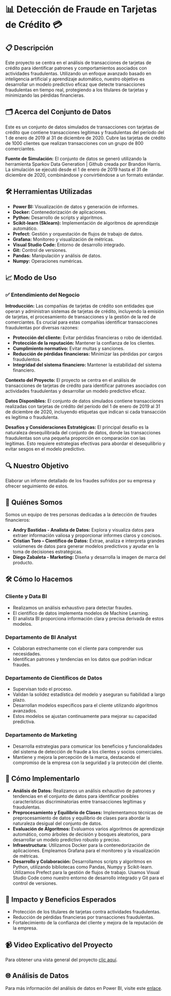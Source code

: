 # 📊 Detección de Fraude en Tarjetas de Crédito 💳

## 📋 Descripción

Este proyecto se centra en el análisis de transacciones de tarjetas de crédito para identificar patrones y comportamientos asociados con actividades fraudulentas. Utilizando un enfoque avanzado basado en inteligencia artificial y aprendizaje automático, nuestro objetivo es desarrollar un modelo predictivo eficaz que detecte transacciones fraudulentas en tiempo real, protegiendo a los titulares de tarjetas y minimizando las pérdidas financieras.

## 🗂️ Acerca del Conjunto de Datos

Este es un conjunto de datos simulados de transacciones con tarjetas de crédito que contiene transacciones legítimas y fraudulentas del período del 1 de enero de 2019 al 31 de diciembre de 2020. Cubre las tarjetas de crédito de 1000 clientes que realizan transacciones con un grupo de 800 comerciantes.

**Fuente de Simulación:** El conjunto de datos se generó utilizando la herramienta Sparkov Data Generation | Github creada por Brandon Harris. La simulación se ejecutó desde el 1 de enero de 2019 hasta el 31 de diciembre de 2020, combinándose y convirtiéndose a un formato estándar.

## 🛠️ Herramientas Utilizadas

- **Power BI:** Visualización de datos y generación de informes.
- **Docker:** Contenedorización de aplicaciones.
- **Python:** Desarrollo de scripts y algoritmos.
- **Scikit-learn (Sklearn):** Implementación de algoritmos de aprendizaje automático.
- **Prefect:** Gestión y orquestación de flujos de trabajo de datos.
- **Grafana:** Monitoreo y visualización de métricas.
- **Visual Studio Code:** Entorno de desarrollo integrado.
- **Git:** Control de versiones.
- **Pandas:** Manipulación y análisis de datos.
- **Numpy:** Operaciones numéricas.

## 📈 Modo de Uso

### ✅ Entendimiento del Negocio

**Introducción:** Las compañías de tarjetas de crédito son entidades que operan y administran sistemas de tarjetas de crédito, incluyendo la emisión de tarjetas, el procesamiento de transacciones y la gestión de la red de comerciantes. Es crucial para estas compañías identificar transacciones fraudulentas por diversas razones:

- **Protección del cliente:** Evitar pérdidas financieras o robo de identidad.
- **Protección de la reputación:** Mantener la confianza de los clientes.
- **Cumplimiento normativo:** Evitar multas y sanciones.
- **Reducción de pérdidas financieras:** Minimizar las pérdidas por cargos fraudulentos.
- **Integridad del sistema financiero:** Mantener la estabilidad del sistema financiero.

**Contexto del Proyecto:** El proyecto se centra en el análisis de transacciones de tarjetas de crédito para identificar patrones asociados con actividades fraudulentas y desarrollar un modelo predictivo eficaz.

**Datos Disponibles:** El conjunto de datos simulados contiene transacciones realizadas con tarjetas de crédito del período del 1 de enero de 2019 al 31 de diciembre de 2020, incluyendo etiquetas que indican si cada transacción es legítima o fraudulenta.

**Desafíos y Consideraciones Estratégicas:** El principal desafío es la naturaleza desequilibrada del conjunto de datos, donde las transacciones fraudulentas son una pequeña proporción en comparación con las legítimas. Esto requiere estrategias efectivas para abordar el desequilibrio y evitar sesgos en el modelo predictivo.

## 🔍 Nuestro Objetivo

Elaborar un informe detallado de los fraudes sufridos por su empresa y ofrecer seguimiento de estos.

## 🌟 Quiénes Somos

Somos un equipo de tres personas dedicadas a la detección de fraudes financieros:

- **Andry Bastidas - Analista de Datos:** Explora y visualiza datos para extraer información valiosa y proporcionar informes claros y concisos.
- **Cristian Toro – Científico de Datos:** Extrae, analiza e interpreta grandes volúmenes de datos para generar modelos predictivos y ayudar en la toma de decisiones estratégicas.
- **Diego Zabaleta - Marketing:** Diseña y desarrolla la imagen de marca del producto. 

## 🛠️ Cómo lo Hacemos

### Cliente y Data BI

- Realizamos un análisis exhaustivo para detectar fraudes.
- El científico de datos implementa modelos de Machine Learning.
- El analista BI proporciona información clara y precisa derivada de estos modelos.

### Departamento de BI Analyst

- Colaboran estrechamente con el cliente para comprender sus necesidades.
- Identifican patrones y tendencias en los datos que podrían indicar fraudes.

### Departamento de Científicos de Datos

- Supervisan todo el proceso.
- Validan la solidez estadística del modelo y aseguran su fiabilidad a largo plazo.
- Desarrollan modelos específicos para el cliente utilizando algoritmos avanzados.
- Estos modelos se ajustan continuamente para mejorar su capacidad predictiva.

### Departamento de Marketing

- Desarrolla estrategias para comunicar los beneficios y funcionalidades del sistema de detección de fraude a los clientes y socios comerciales.
- Mantiene y mejora la percepción de la marca, destacando el compromiso de la empresa con la seguridad y la protección del cliente.

## 🔩 Cómo Implementarlo

- **Análisis de Datos:** Realizamos un análisis exhaustivo de patrones y tendencias en el conjunto de datos para identificar posibles características discriminatorias entre transacciones legítimas y fraudulentas.
- **Preprocesamiento y Equilibrio de Clases:** Implementamos técnicas de preprocesamiento de datos y equilibrio de clases para abordar la naturaleza desigual del conjunto de datos.
- **Evaluación de Algoritmos:** Evaluamos varios algoritmos de aprendizaje automático, como árboles de decisión y bosques aleatorios, para desarrollar un modelo predictivo robusto y preciso.
- **Infraestructura:** Utilizamos Docker para la contenedorización de aplicaciones. Empleamos Grafana para el monitoreo y la visualización de métricas.
- **Desarrollo y Colaboración:** Desarrollamos scripts y algoritmos en Python, utilizando bibliotecas como Pandas, Numpy y Scikit-learn. Utilizamos Prefect para la gestión de flujos de trabajo. Usamos Visual Studio Code como nuestro entorno de desarrollo integrado y Git para el control de versiones.

## 🎯 Impacto y Beneficios Esperados

- Protección de los titulares de tarjetas contra actividades fraudulentas.
- Reducción de pérdidas financieras por transacciones fraudulentas.
- Fortalecimiento de la confianza del cliente y mejora de la reputación de la empresa.

## 📹 Video Explicativo del Proyecto

Para obtener una vista general del proyecto [clic aquí](https://www.youtube.com/watch?v=xEg6dKS4ly8).

## 🌐 Análisis de Datos

Para más información del análisis de datos en Power BI, visite este [enlace](https://drive.google.com/file/d/1fhbGF6QA5LRNl_2TvNbicTaP_vpGZZoO/view).

